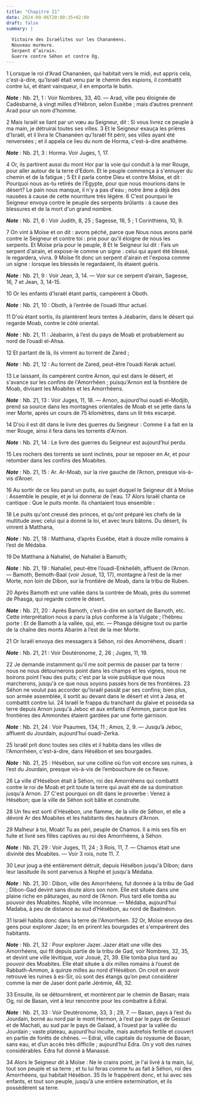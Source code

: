 ```yaml
---
title: "Chapitre 21"
date: 2024-09-06T20:00:35+02:00
draft: false
summary: |
  
  Victoire des Israélites sur les Chananéens.
  Nouveau murmure.
  Serpent d’airain.
  Guerre contre Séhon et contre Og.
---
```



1 Lorsque le roi d'Arad Chananéen, qui habitait vers le midi, eut appris cela, c'est-à-dire, qu'Israël était venu par le chemin des espions, il combattit contre lui, et étant vainqueur, il en emporta le butin.

***Note*** :  Nb. 21, 1 : Voir Nombres, 33, 40. ― Arad, ville peu éloignée de Cadèsbarné, à vingt milles d’Hébron, selon Eusèbe ; mais d’autres prennent Arad pour un nom d’homme.

2 Mais Israël se liant par un vœu au Seigneur, dit : Si vous livrez ce peuple à ma main, je détruirai toutes ses villes. 3 Et le Seigneur exauça les prières d'Israël, et il livra le Chananéen qu'Israël fit périr, ses villes ayant été renversées ; et il appela ce lieu du nom de Horma, c'est-à-dire anathème.

***Note*** :  Nb. 21, 3 : Horma. Voir Juges, 1, 17.


4 Or, ils partirent aussi du mont Hor par la voie qui conduit à la mer Rouge, pour aller autour de la terre d'Edom. Et le peuple commença à s'ennuyer du chemin et de la fatigue ; 5 Et il parla contre Dieu et contre Moïse, et dit : Pourquoi nous as-tu retirés de l'Egypte, pour que nous mourions dans le désert? Le pain nous manque, il n'y a pas d'eau ; notre âme a déjà des nausées à cause de cette nourriture très légère. 6 C'est pourquoi le Seigneur envoya contre le peuple des serpents brûlants : à cause des blessures et de la mort d'un grand nombre.

***Note*** :  Nb. 21, 6 : Voir Judith, 8, 25 ; Sagesse, 16, 5 ; 1 Corinthiens, 10, 9.

7 On vint à Moïse et on dit : avons péché, parce que Nous nous avons parlé contre le Seigneur et contre toi : prie pour qu'il éloigne de nous les serpents. Et Moïse pria pour le peuple, 8 Et le Seigneur lui dit : Fais un serpent d'airain, et expose-le comme un signe : celui qui ayant été blessé, le regardera, vivra. 9 Moïse fit donc un serpent d'airain et l'exposa comme un signe : lorsque les blessés le regardaient, ils étaient guéris.

***Note*** :  Nb. 21, 9 : Voir Jean, 3, 14. ― Voir sur ce serpent d’airain, Sagesse, 16, 7 et Jean, 3, 14-15.


10 Or les enfants d'Israël étant partis, campèrent à Oboth.

***Note*** :  Nb. 21, 10 : Oboth, à l’entrée de l’ouadi Ithur actuel.

11 D'où étant sortis, ils plantèrent leurs tentes à Jéabarim, dans le désert qui regarde Moab, contre le côté oriental.

***Note*** :  Nb. 21, 11 : Jéabarim, à l’est du pays de Moab et probablement au nord de l’ouadi el-Ahsa.

12 Et partant de là, ils vinrent au torrent de Zared ;

***Note*** :  Nb. 21, 12 : Au torrent de Zared, peut-être l’ouadi Kerak actuel.

13 Le laissant, ils campèrent contre Arnon, qui est dans le désert, et s'avance sur les confins de l'Amorrhéen ; puisqu'Arnon est la frontière de Moab, divisant les Moabites et les Amorrhéens.

***Note*** :  Nb. 21, 13 : Voir Juges, 11, 18. ― Arnon, aujourd’hui ouadi el-Modjib, prend sa source dans les montagnes orientales de Moab et se jette dans la mer Morte, après un cours de 75 kilomètres, dans un lit très escarpé.

14 D'où il est dit dans le livre des guerres du Seigneur : Comme il a fait en la mer Rouge, ainsi il fera dans les torrents d'Arnon.

***Note*** :  Nb. 21, 14 : Le livre des guerres du Seigneur est aujourd’hui perdu.

15 Les rochers des torrents se sont inclinés, pour se reposer en Ar, et pour retomber dans les confins des Moabites.

***Note*** :  Nb. 21, 15 : Ar. Ar-Moab, sur la rive gauche de l’Arnon, presque vis-à-vis d’Aroer.


16 Au sortir de ce lieu parut un puits, au sujet duquel le Seigneur dit à Moïse : Assemble le peuple, et je lui donnerai de l'eau. 17 Alors Israël chanta ce cantique : Que le puits monte. Ils chantaient tous ensemble :


18 Le puits qu'ont creusé des princes, et qu'ont préparé les chefs de la multitude avec celui qui a donné la loi, et avec leurs bâtons. Du désert, ils vinrent à Matthana,

***Note*** :  Nb. 21, 18 : Matthana, d’après Eusèbe, était à douze mille romains à l’est de Médaba.


19 De Matthana à Nahaliel, de Nahaliel à Bamoth;

***Note*** :  Nb. 21, 19 : Nahaliel, peut-être l’ouadi-Enkheiléh, affluent de l’Arnon. ― Bamoth, Bemoth-Baal (voir Josué, 13, 17), montagne à l’est de la mer Morte, non loin de Dibon, sur la frontière de Moab, dans la tribu de Ruben.

20 Après Bamoth est une vallée dans la contrée de Moab, près du sommet de Phasga, qui regarde contre le désert.

***Note*** :  Nb. 21, 20 : Après Bamoth, c’est-à-dire en sortant de Bamoth, etc. Cette interprétation nous a paru la plus conforme à la Vulgate ; l’hébreu porte : Et de Bamoth à la vallée, qui, etc. ― Phasga désigne tout ou partie de la chaîne des monts Abarim à l’est de la mer Morte.


21 Or Israël envoya des messagers à Séhon, roi des Amorréhens, disant :

***Note*** :  Nb. 21, 21 : Voir Deutéronome, 2, 26 ; Juges, 11, 19.

22 Je demande instamment qu'il me soit permis de passer par ta terre : nous ne nous détournerons point dans les champs et les vignes, nous ne boirons point l'eau des puits; c'est par la voie publique que nous marcherons, jusqu'à ce que nous soyons passés hors de tes frontières. 23 Séhon ne voulut pas accorder qu'Israël passât par ses confins; bien plus, son armée assemblée, il sortit au devant dans le désert et vint à Jasa, et combattit contre lui. 24 Israël le frappa du tranchant du glaive et posséda sa terre depuis Arnon jusqu'à Jeboc et aux enfants d'Ammon, parce que les frontières des Ammonites étaient gardées par une forte garnison.

***Note*** :  Nb. 21, 24 : Voir Psaumes, 134, 11 ; Amos, 2, 9. ― Jusqu’à Jeboc, affluent du Jourdain, aujourd’hui ouadi-Zerka.

25 Israël prit donc toutes ses cités et il habita dans les villes de l'Amorrhéen, c'est-à-dire, dans Hésébon et ses bourgades.

***Note*** :  Nb. 21, 25 : Hésébon, sur une colline où l’on voit encore ses ruines, à l’est du Jourdain, presque vis-à-vis de l’embouchure de ce fleuve.

26 La ville d'Hésébon était à Séhon, roi des Amorréhens qui combattit contre le roi de Moab et prit toute la terre qui avait été de sa domination jusqu'à Arnon. 27 C'est pourquoi on dit dans le proverbe : Venez à Hésébon; que la ville de Séhon soit bâtie et construite.


28 Un feu est sorti d'Hésébon, une flamme, de la ville de Séhon, et elle a dévoré Ar des Moabites et les habitants des hauteurs d'Arnon.


29 Malheur à toi, Moab! Tu as péri, peuple de Chamos. Il a mis ses fils en fuite et livré ses filles captives au roi des Amorrhéens, à Séhon.

***Note*** :  Nb. 21, 29 : Voir Juges, 11, 24 ; 3 Rois, 11, 7. ― Chamos était une divinité des Moabites. ― Voir 3 rois, note 11. 7.


30 Leur joug a été entièrement détruit, depuis Hésébon jusqu'à Dibon; dans leur lassitude ils sont parvenus à Nophé et jusqu'à Médaba.

***Note*** :  Nb. 21, 30 : Dibon, ville des Amorrhéens, fut donnée à la tribu de Gad ; Dibon-Gad devint sans doute alors son nom. Elle est située dans une plaine riche en pâturages, au nord de l’Arnon. Plus tard elle tomba au pouvoir des Moabites. Nophé, ville inconnue. ― Médaba, aujourd’hui Madaba, à peu de distance au sud d’Hésébon, au nord de Baalméon.


31 Israël habita donc dans la terre de l'Amorrhéen. 32 Or, Moïse envoya des gens pour explorer Jazer; ils en prirent les bourgades et s'emparèrent des habitants.

***Note*** :  Nb. 21, 32 : Pour explorer Jazer. Jazer était une ville des Amorrhéens, qui fit depuis partie de la tribu de Gad, voir Nombres, 32, 35, et devint une ville lévitique, voir Josué, 21, 39. Elle tomba plus tard au pouvoir des Moabites. Elle était située à dix milles romains à l’ouest de Rabbath-Ammon, à quinze milles au nord d’Hésébon. On croit en avoir retrouvé les ruines à es-Sir, où sont des étangs qu’on peut considérer comme la mer de Jaser dont parle Jérémie, 48, 32.


33 Ensuite, ils se détournèrent, et montèrent par le chemin de Basan; mais Og, roi de Basan, vint à leur rencontre pour les combattre à Edraï.

***Note*** :  Nb. 21, 33 : Voir Deutéronome, 33, 3 ; 29, 7. ― Basan, pays à l’est du Jourdain, borné au nord par le mont Hermon, à l’est par le pays de Gessuri et de Machati, au sud par le pays de Galaad, à l’ouest par la vallée du Jourdain ; vaste plateau, aujourd’hui inculte, mais autrefois fertile et couvert en partie de forêts de chênes. ― Edraï, ville capitale du royaume de Basan, sans eau, et d’un accès très difficile ; aujourd’hui Edra. On y voit des ruines considérables. Edra fut donné à Manassé.

34 Alors le Seigneur dit à Moïse : Ne le crains point, je l'ai livré à ta main, lui, tout son peuple et sa terre ; et tu lui feras comme tu as fait à Séhon, roi des Amorrhéens, qui habitait Hésébon. 35 Ils le frappèrent donc, et lui avec ses enfants, et tout son peuple, jusqu'à une entière extermination, et ils possédèrent sa terre.

